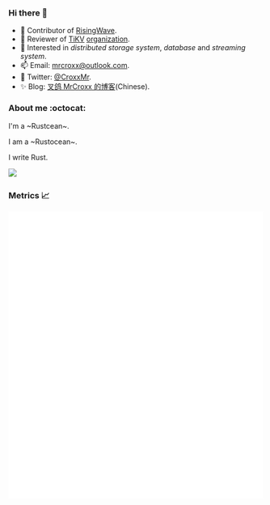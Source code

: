 ### Hi there 👋

- 🔭 Contributor of [RisingWave](https://github.com/risingwavelabs/risingwave).
- 🔭 Reviewer of [TiKV](https://github.com/tikv/tikv) [organization](https://github.com/tikv).
- 🌱 Interested in *distributed storage system*, *database* and *streaming system*.
- 📫 Email: [mrcroxx@outlook.com](mailto:mrcroxx@outlook.com).
- 🪺 Twitter: [@CroxxMr](https://twitter.com/CroxxMr).
- ✨ Blog: [叉鸽 MrCroxx 的博客](https://mrcroxx.github.io)(Chinese).

### About me :octocat:

I'm a ~Rustcean~.

I am a ~Rustocean~.

I write Rust.

<img src="https://www.rust-lang.org/static/images/ferris.gif" style="height: 100px" />

### Metrics 📈

![Metrics](https://github.com/MrCroxx/MrCroxx/blob/main/github-metrics.svg)

<!--
**MrCroxx/MrCroxx** is a ✨ _special_ ✨ repository because its `README.md` (this file) appears on your GitHub profile.

Here are some ideas to get you started:
![image](https://user-images.githubusercontent.com/22407295/147403244-2426c0f1-87fb-442e-bed4-50bb5eb554fa.png)

- 🔭 I’m currently working on ...
- 🌱 I’m currently learning ...
- 👯 I’m looking to collaborate on ...
- 🤔 I’m looking for help with ...
- 💬 Ask me about ...
- 📫 How to reach me: ...
- 😄 Pronouns: ...
- ⚡ Fun fact: ...
-->
